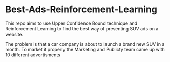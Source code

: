 # Best-Ads-Reinforcement-Learning


This repo aims to use Upper Confidence Bound technique and Reinforcement Learning to find the best way of presenting SUV ads on a website.

The problem is that a car company is about to launch a brand new SUV in a month. To market it properly the Marketing and Publicty team came up with 10 different advertisments

